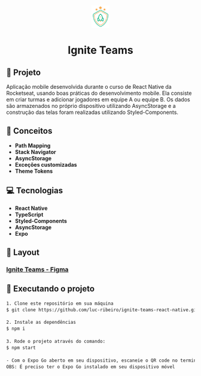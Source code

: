 <div align="center">
  <img height="60" src="./src/assets/logo@3x.png"  />
</div>

<h1 align="center">
Ignite Teams
</h1>

## 📄 Projeto
Aplicação mobile desenvolvida durante o curso de React Native da Rocketseat, usando boas práticas do desenvolvimento mobile. 
Ela consiste em criar turmas e adicionar jogadores em equipe A ou equipe B. Os dados são armazenados no próprio dispositivo utilizando AsyncStorage e a construção das telas foram realizadas utilizando Styled-Components.

## 📝 Conceitos

- **Path Mapping**
- **Stack Navigator**
- **AsyncStorage**
- **Exceções customizadas**
- **Theme Tokens**

## 💻 Tecnologias

- **React Native**
- **TypeScript**
- **Styled-Components**
- **AsyncStorage**
- **Expo**

## 🔖 Layout
### [Ignite Teams - Figma](https://www.figma.com/file/qL7TqYZjsBdMDFMGx6rDA2/Ignite-Teams?type=design&node-id=47-273&mode=design)

## 🚀 Executando o projeto

```bash
1. Clone este repositório em sua máquina
$ git clone https://github.com/luc-ribeiro/ignite-teams-react-native.git

2. Instale as dependências
$ npm i

3. Rode o projeto através do comando:
$ npm start

- Com o Expo Go aberto em seu dispositivo, escaneie o QR code no terminal
OBS: É preciso ter o Expo Go instalado em seu dispositivo móvel
